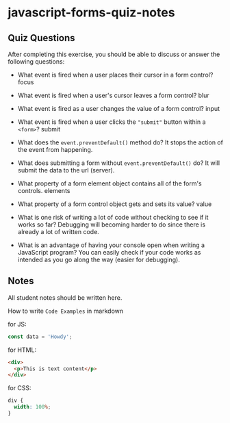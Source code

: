 # javascript-forms-quiz-notes

## Quiz Questions

After completing this exercise, you should be able to discuss or answer the following questions:

- What event is fired when a user places their cursor in a form control?
  focus

- What event is fired when a user's cursor leaves a form control?
  blur

- What event is fired as a user changes the value of a form control?
  input

- What event is fired when a user clicks the `"submit"` button within a `<form>`?
  submit

- What does the `event.preventDefault()` method do?
  It stops the action of the event from happening.

- What does submitting a form without `event.preventDefault()` do?
  It will submit the data to the url (server).

- What property of a form element object contains all of the form's controls.
  elements

- What property of a form control object gets and sets its value?
  value

- What is one risk of writing a lot of code without checking to see if it works so far?
  Debugging will becoming harder to do since there is already a lot of written code.

- What is an advantage of having your console open when writing a JavaScript program?
  You can easily check if your code works as intended as you go along the way (easier for debugging).

## Notes

All student notes should be written here.

How to write `Code Examples` in markdown

for JS:

```javascript
const data = 'Howdy';
```

for HTML:

```html
<div>
  <p>This is text content</p>
</div>
```

for CSS:

```css
div {
  width: 100%;
}
```
